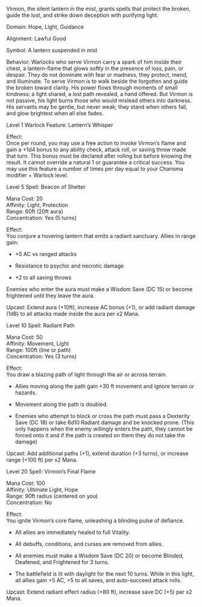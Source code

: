 Virmon, the silent lantern in the mist, grants spells that protect the broken, guide the lost, and strike down deception with purifying light.

Domain: Hope, Light, Guidance

Alignment: Lawful Good

Symbol: A lantern suspended in mist

Behavior: Warlocks who serve Virmon carry a spark of him inside their chest, a lantern-flame that glows softly in the presence of loss, pain, or despair. They do not dominate with fear or madness, they protect, mend, and illuminate. To serve Virmon is to walk beside the forgotten and guide the broken toward clarity. His power flows through moments of small kindness: a light shared, a lost path revealed, a hand offered. But Virmon is not passive, his light burns those who would mislead others into darkness. His servants may be gentle, but never weak; they stand when others fall, and glow brightest when all else fades.

Level 1 Warlock Feature: Lantern’s Whisper

Effect:  
Once per round, you may use a free action to invoke Virmon’s flame and gain a +1d4 bonus to any ability check, attack roll, or saving throw made that turn. This bonus must be declared after rolling but before knowing the result. It cannot override a natural 1 or guarantee a critical success. You may use this feature a number of times per day equal to your Charisma modifier + Warlock level.

Level 5 Spell: Beacon of Shelter

Mana Cost: 20  
Affinity: Light, Protection  
Range: 60ft (20ft aura)  
Concentration: Yes (5 turns)

Effect:  
You conjure a hovering lantern that emits a radiant sanctuary. Allies in range gain:

- +5 AC vs ranged attacks
    
- Resistance to psychic and necrotic damage
    
- +2 to all saving throws
    

Enemies who enter the aura must make a Wisdom Save (DC 15) or become frightened until they leave the aura.

Upcast: Extend aura (+10ft), increase AC bonus (+1), or add radiant damage (1d8) to all attacks made inside the aura per x2 Mana.

Level 10 Spell: Radiant Path

Mana Cost: 50  
Affinity: Movement, Light  
Range: 100ft (line or path)  
Concentration: Yes (3 turns)

Effect:  
You draw a blazing path of light through the air or across terrain.

- Allies moving along the path gain +30 ft movement and ignore terrain or hazards.
    
- Movement along the path is doubled.
    
- Enemies who attempt to block or cross the path must pass a Dexterity Save (DC 18) or take 6d10 Radiant damage and be knocked prone. (This only happens when the enemy willingly enters the path, they cannot be forced onto it and if the path is created on them they do not take the damage)
    

Upcast: Add additional paths (+1), extend duration (+3 turns), or increase range (+100 ft) per x2 Mana.

Level 20 Spell: Virmon’s Final Flame

Mana Cost: 100  
Affinity: Ultimate Light, Hope  
Range: 90ft radius (centered on you)  
Concentration: No

Effect:  
You ignite Virmon’s core flame, unleashing a blinding pulse of defiance.

- All allies are immediately healed to full Vitality.
    
- All debuffs, conditions, and curses are removed from allies.
    
- All enemies must make a Wisdom Save (DC 20) or become Blinded, Deafened, and Frightened for 3 turns.
    
- The battlefield is lit with daylight for the next 10 turns. While in this light, all allies gain +5 AC, +5 to all saves, and auto-succeed attack rolls.
    

Upcast: Extend radiant effect radius (+80 ft), increase save DC (+5) per x2 Mana.